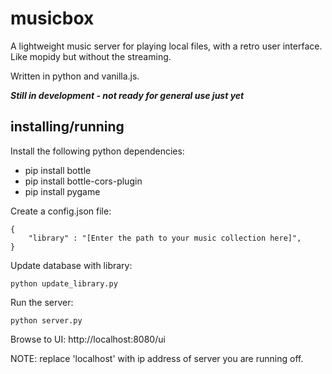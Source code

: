 # musicbox

A lightweight music server for playing local files, with a retro user interface.  Like mopidy but without the streaming.

Written in python and vanilla.js.

***Still in development - not ready for general use just yet***

## installing/running

Install the following python dependencies:

- pip install bottle
- pip install bottle-cors-plugin
- pip install pygame

Create a config.json file:
```
{
    "library" : "[Enter the path to your music collection here]",
}
```

Update database with library:
```
python update_library.py
```

Run the server:
```
python server.py
```

Browse to UI:
http://localhost:8080/ui

NOTE: replace 'localhost' with ip address of server you are running off.   

